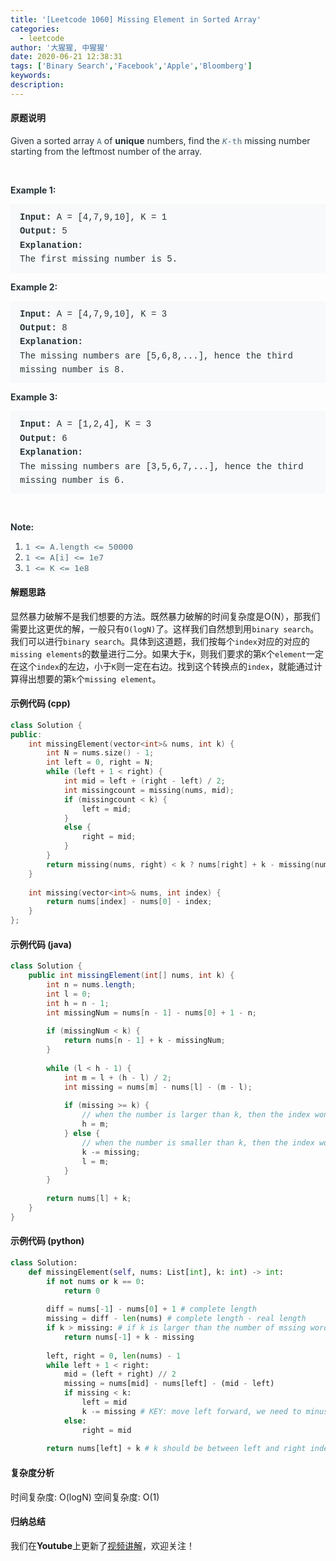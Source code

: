 ```yaml
---
title: '[Leetcode 1060] Missing Element in Sorted Array'
categories:
  - leetcode
author: '大猩猩, 中猩猩'
date: 2020-06-21 12:38:31
tags: ['Binary Search','Facebook','Apple','Bloomberg']
keywords:
description:
---
```

#### 原题说明
<p style="font-size: 14px; margin-bottom: 1em; color: rgb(38, 50, 56); font-family: -apple-system, system-ui, &quot;Segoe UI&quot;, &quot;PingFang SC&quot;, &quot;Hiragino Sans GB&quot;, &quot;Microsoft YaHei&quot;, &quot;Helvetica Neue&quot;, Helvetica, Arial, sans-serif, &quot;Apple Color Emoji&quot;, &quot;Segoe UI Emoji&quot;, &quot;Segoe UI Symbol&quot;;">Given a sorted array&nbsp;<code style="font-family: monospace; font-size: 13px; color: rgb(84, 110, 122); background-color: rgb(247, 249, 250); border-radius: 3px;">A</code>&nbsp;of&nbsp;<span style="font-weight: bolder;">unique</span>&nbsp;numbers, find the&nbsp;<code style="font-family: monospace; font-size: 13px; color: rgb(84, 110, 122); background-color: rgb(247, 249, 250); border-radius: 3px;"><em>K</em>-th</code>&nbsp;missing number starting from the leftmost number of the array.</p><p style="font-size: 14px; margin-bottom: 1em; color: rgb(38, 50, 56); font-family: -apple-system, system-ui, &quot;Segoe UI&quot;, &quot;PingFang SC&quot;, &quot;Hiragino Sans GB&quot;, &quot;Microsoft YaHei&quot;, &quot;Helvetica Neue&quot;, Helvetica, Arial, sans-serif, &quot;Apple Color Emoji&quot;, &quot;Segoe UI Emoji&quot;, &quot;Segoe UI Symbol&quot;;">&nbsp;</p><p style="font-size: 14px; margin-bottom: 1em; color: rgb(38, 50, 56); font-family: -apple-system, system-ui, &quot;Segoe UI&quot;, &quot;PingFang SC&quot;, &quot;Hiragino Sans GB&quot;, &quot;Microsoft YaHei&quot;, &quot;Helvetica Neue&quot;, Helvetica, Arial, sans-serif, &quot;Apple Color Emoji&quot;, &quot;Segoe UI Emoji&quot;, &quot;Segoe UI Symbol&quot;;"><span style="font-weight: bolder;">Example 1:</span></p><pre style="font-family: SFMono-Regular, Consolas, &quot;Liberation Mono&quot;, Menlo, Courier, monospace; margin-bottom: 1em; background: rgb(247, 249, 250); padding: 10px 15px; color: rgb(38, 50, 56); line-height: 1.6; border-radius: 3px; white-space: pre-wrap;"><span style="font-weight: bolder;">Input: </span>A = <span id="example-input-1-1">[4,7,9,10]</span>, K = 1
<span style="font-weight: bolder;">Output: </span><span id="example-output-1">5</span>
<span style="font-weight: bolder;">Explanation: </span>
The first missing number is 5.
</pre><p style="font-size: 14px; margin-bottom: 1em; color: rgb(38, 50, 56); font-family: -apple-system, system-ui, &quot;Segoe UI&quot;, &quot;PingFang SC&quot;, &quot;Hiragino Sans GB&quot;, &quot;Microsoft YaHei&quot;, &quot;Helvetica Neue&quot;, Helvetica, Arial, sans-serif, &quot;Apple Color Emoji&quot;, &quot;Segoe UI Emoji&quot;, &quot;Segoe UI Symbol&quot;;"><span style="font-weight: bolder;">Example 2:</span></p><pre style="font-family: SFMono-Regular, Consolas, &quot;Liberation Mono&quot;, Menlo, Courier, monospace; margin-bottom: 1em; background: rgb(247, 249, 250); padding: 10px 15px; color: rgb(38, 50, 56); line-height: 1.6; border-radius: 3px; white-space: pre-wrap;"><span style="font-weight: bolder;">Input: </span>A = <span id="example-input-2-1">[4,7,9,10]</span>, K = 3
<span style="font-weight: bolder;">Output: </span><span id="example-output-2">8</span>
<span style="font-weight: bolder;">Explanation: </span>
The missing numbers are [5,6,8,...], hence the third missing number is 8.
</pre><p style="font-size: 14px; margin-bottom: 1em; color: rgb(38, 50, 56); font-family: -apple-system, system-ui, &quot;Segoe UI&quot;, &quot;PingFang SC&quot;, &quot;Hiragino Sans GB&quot;, &quot;Microsoft YaHei&quot;, &quot;Helvetica Neue&quot;, Helvetica, Arial, sans-serif, &quot;Apple Color Emoji&quot;, &quot;Segoe UI Emoji&quot;, &quot;Segoe UI Symbol&quot;;"><span style="font-weight: bolder;">Example 3:</span></p><pre style="font-family: SFMono-Regular, Consolas, &quot;Liberation Mono&quot;, Menlo, Courier, monospace; margin-bottom: 1em; background: rgb(247, 249, 250); padding: 10px 15px; color: rgb(38, 50, 56); line-height: 1.6; border-radius: 3px; white-space: pre-wrap;"><span style="font-weight: bolder;">Input: </span>A = <span id="example-input-3-1">[1,2,4]</span>, K = 3
<span style="font-weight: bolder;">Output: </span><span id="example-output-3">6</span>
<span style="font-weight: bolder;">Explanation: </span>
The missing numbers are [3,5,6,7,...], hence the third missing number is 6.
</pre><p style="font-size: 14px; margin-bottom: 1em; color: rgb(38, 50, 56); font-family: -apple-system, system-ui, &quot;Segoe UI&quot;, &quot;PingFang SC&quot;, &quot;Hiragino Sans GB&quot;, &quot;Microsoft YaHei&quot;, &quot;Helvetica Neue&quot;, Helvetica, Arial, sans-serif, &quot;Apple Color Emoji&quot;, &quot;Segoe UI Emoji&quot;, &quot;Segoe UI Symbol&quot;;">&nbsp;</p><p style="font-size: 14px; margin-bottom: 1em; color: rgb(38, 50, 56); font-family: -apple-system, system-ui, &quot;Segoe UI&quot;, &quot;PingFang SC&quot;, &quot;Hiragino Sans GB&quot;, &quot;Microsoft YaHei&quot;, &quot;Helvetica Neue&quot;, Helvetica, Arial, sans-serif, &quot;Apple Color Emoji&quot;, &quot;Segoe UI Emoji&quot;, &quot;Segoe UI Symbol&quot;;"><span style="font-weight: bolder;">Note:</span></p><ol style="margin-bottom: 1em; color: rgb(38, 50, 56); font-family: -apple-system, system-ui, &quot;Segoe UI&quot;, &quot;PingFang SC&quot;, &quot;Hiragino Sans GB&quot;, &quot;Microsoft YaHei&quot;, &quot;Helvetica Neue&quot;, Helvetica, Arial, sans-serif, &quot;Apple Color Emoji&quot;, &quot;Segoe UI Emoji&quot;, &quot;Segoe UI Symbol&quot;;"><li><code style="font-family: monospace; font-size: 13px; color: rgb(84, 110, 122); background-color: rgb(247, 249, 250); border-radius: 3px;">1 &lt;= A.length &lt;= 50000</code></li><li><code style="font-family: monospace; font-size: 13px; color: rgb(84, 110, 122); background-color: rgb(247, 249, 250); border-radius: 3px;">1 &lt;= A[i] &lt;= 1e7</code></li><li><code style="font-family: monospace; font-size: 13px; color: rgb(84, 110, 122); background-color: rgb(247, 249, 250); border-radius: 3px;">1 &lt;= K &lt;= 1e8</code></li></ol>
<!--more-->

#### 解题思路
显然暴力破解不是我们想要的方法。既然暴力破解的时间复杂度是O(N），那我们需要比这更优的解，一般只有`O(logN)`了。这样我们自然想到用`binary search`。
我们可以进行`binary search`。具体到这道题，我们按每个`index`对应的对应的`missing elements`的数量进行二分。如果大于`K`，则我们要求的第`K`个`element`一定在这个`index`的左边，小于`K`则一定在右边。找到这个转换点的`index`，就能通过计算得出想要的第`k`个`missing element`。 

#### 示例代码 (cpp)
```cpp
class Solution {
public:
    int missingElement(vector<int>& nums, int k) {
        int N = nums.size() - 1;
        int left = 0, right = N;
        while (left + 1 < right) {
            int mid = left + (right - left) / 2;
            int missingcount = missing(nums, mid);
            if (missingcount < k) {
                left = mid;
            }
            else {
                right = mid;
            }
        }
        return missing(nums, right) < k ? nums[right] + k - missing(nums, right) : nums[left] + k - missing(nums, left);
    }
    
    int missing(vector<int>& nums, int index) {
        return nums[index] - nums[0] - index;
    }
};
```

#### 示例代码 (java)
```java
class Solution {
    public int missingElement(int[] nums, int k) {
        int n = nums.length;
        int l = 0;
        int h = n - 1;
        int missingNum = nums[n - 1] - nums[0] + 1 - n;
        
        if (missingNum < k) {
            return nums[n - 1] + k - missingNum;
        }
        
        while (l < h - 1) {
            int m = l + (h - l) / 2;
            int missing = nums[m] - nums[l] - (m - l);
            
            if (missing >= k) {
			    // when the number is larger than k, then the index won't be located in (m, h]
                h = m;
            } else {
			    // when the number is smaller than k, then the index won't be located in [l, m), update k -= missing
                k -= missing;
                l = m;
            }
        }
        
        return nums[l] + k;
    }
}
```

#### 示例代码 (python)
```python
class Solution:
    def missingElement(self, nums: List[int], k: int) -> int:
        if not nums or k == 0:
            return 0
        
        diff = nums[-1] - nums[0] + 1 # complete length
        missing = diff - len(nums) # complete length - real length
        if k > missing: # if k is larger than the number of mssing words in sequence
            return nums[-1] + k - missing
        
        left, right = 0, len(nums) - 1
        while left + 1 < right:
            mid = (left + right) // 2
            missing = nums[mid] - nums[left] - (mid - left)
            if missing < k:
                left = mid
                k -= missing # KEY: move left forward, we need to minus the missing words of this range
            else:
                right = mid
                
        return nums[left] + k # k should be between left and right index in the end
```

#### 复杂度分析
时间复杂度: O(logN)
空间复杂度: O(1)

#### 归纳总结
我们在**Youtube**上更新了[视频讲解](https://youtu.be/Tm03BJedJQU)，欢迎关注！